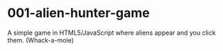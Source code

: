 001-alien-hunter-game
=====================

A simple game in HTML5/JavaScript where aliens appear and you click them. (Whack-a-mole) 

